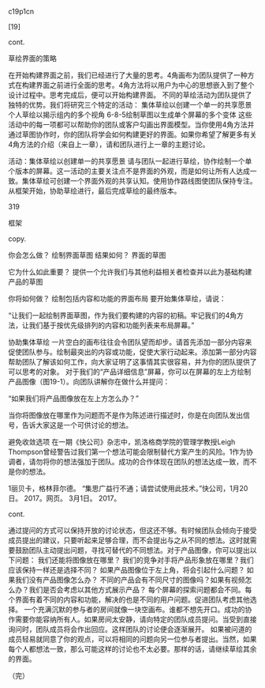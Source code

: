 c19p1cn

[19]

cont.

草绘界面的策略

在开始构建界面之前，我们已经进行了大量的思考。4角画布为团队提供了一种方式在构建界面之前进行全面的思考。4角方法将以用户为中心的思想嵌入到了整个设计过程中。思考完成后，便可以开始构建界面。
不同的草绘活动为团队提供了独特的优势。我们将研究三个特定的活动：
集体草绘以创建一个单一的共享愿景
个人草绘以揭示组内的多个视角
6-8-5绘制草图以生成单个屏幕的多个变体
这些活动中的每一项都可以帮助你的团队或客户勾画出界面模型。当你使用4角方法并通过草图协作时，你的团队将学会如何构建更好的界面。如果你希望了解更多有关4角方法的介绍（来自上一章），请和团队进行上一章的主题讨论。

活动：集体草绘以创建单一的共享愿景
请与团队一起进行草绘，协作绘制一个单个版本的屏幕。这一活动的主要关注点不是界面的外观，而是如何让所有人达成一致。集体草绘可创建一个界面外观的共享认知。使用协作路线图使团队保持专注。从框架开始，协助草绘进行，最后完成草绘的最终版本。





319


框架

copy.

你会怎么做？
绘制界面草图
结果如何？
界面的草图

它为什么如此重要？
提供一个允许我们与其他利益相关者检查并以此为基础构建产品的草图

你将如何做？
绘制包括内容和功能的界面布局
要开始集体草绘，请说：

“让我们一起绘制界面草图，作为我们要构建的内容的初稿。牢记我们的4角方法，让我们基于按优先级排列的内容和功能列表来布局屏幕。”

协助集体草绘
一片空白的画布往往会令团队望而却步。请首先添加一部分内容来促使团队参与。绘制最突出的内容或功能，促使大家行动起来。添加第一部分内容帮助团队了解该如何工作，向大家证明了这事情其实很容易，并为你的团队提供了可以思考的对象。
对于我们的“产品详细信息”屏幕，你可以在屏幕的左上方绘制产品图像（图19-1）。向团队讲解你在做什么并提问：

“如果我们将产品图像放在左上方怎么办？”

当你将图像放在哪里作为问题而不是作为陈述进行描述时，你是在向团队发出信号，告诉大家这是一个可供讨论的想法。

避免收敛选项
在一期《快公司》杂志中，凯洛格商学院的管理学教授Leigh Thompson曾经警告过我们第一个想法可能会限制替代方案产生的风险。1作为协调者，请勿将你的想法强加于团队。成功的合作体现在团队的想法达成一致，而不是你的想法。




1丽贝卡，格林菲尔德。 “集思广益行不通；请尝试使用此技术。”快公司，1月20日。 2017。网页。 3月1日。 2017。

cont.

通过提问的方式可以保持开放的讨论状态，但这还不够。有时候团队会倾向于接受成员提出的建议，只要听起来足够合理，而不会提出与之从不同的想法。这时就需要鼓励团队主动提出问题，寻找可替代的不同想法。对于产品图像，你可以提出以下问题：
我们还能将图像放在哪里？
我们的竞争对手将产品形象放在哪里？我们应该保持一样还是选择不同？
如果产品图像位于左上角，将会引起什么问题？
如果我们没有产品图像怎么办？
不同的产品会有不同尺寸的图像吗？如果有视频怎么办？我们是否会考虑以其他方式展示产品？
每个屏幕的探索问题都会不同。每个界面有着不同的内容和功能，解决的也是不同的用户问题。促进团队考虑其他选择。
一个充满沉默的参与者的房间就像一块空画布。谁都不想先开口。成功的协作需要你能容纳所有人。如果房间太安静，请向特定的团队成员提问。当受到直接询问时，团队成员将会作出回应。这样团队的讨论便会逐渐展开。
如果被问道的成员轻易就同意了你的观点，可以将相同的问题向另一位参与者提出。当然，如果每个人都想法一致，那么可能这样的讨论也不太必要。那样的话，请继续草绘其余的界面。

（完）